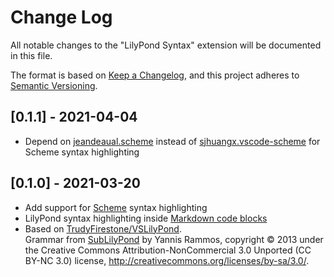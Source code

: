 # Change Log

All notable changes to the "LilyPond Syntax" extension will be documented in this file.

The format is based on [Keep a Changelog](https://keepachangelog.com/en/1.0.0/),
and this project adheres to [Semantic Versioning](https://semver.org/spec/v2.0.0.html).

## [0.1.1] - 2021-04-04

* Depend on [jeandeaual.scheme](https://marketplace.visualstudio.com/items?itemName=jeandeaual.scheme) instead of [sjhuangx.vscode-scheme](https://marketplace.visualstudio.com/items?itemName=sjhuangx.vscode-scheme) for Scheme syntax highlighting

## [0.1.0] - 2021-03-20

* Add support for [Scheme](https://lilypond.org/doc/stable/Documentation/extending/scheme-tutorial) syntax highlighting
* LilyPond syntax highlighting inside [Markdown code blocks](https://docs.github.com/en/github/writing-on-github/creating-and-highlighting-code-blocks#syntax-highlighting)
* Based on [TrudyFirestone/VSLilyPond](https://github.com/TrudyFirestone/VSLilyPond). \
    Grammar from [SubLilyPond](https://github.com/yrammos/SubLilyPond) by Yannis Rammos, copyright © 2013 under the Creative Commons Attribution-NonCommercial 3.0 Unported (CC BY-NC 3.0) license, <http://creativecommons.org/licenses/by-sa/3.0/>.
